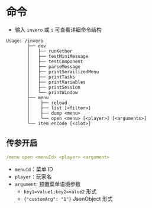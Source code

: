 # 命令

- 输入 `invero` 或 `i` 可查看详细命令结构

```
Usage: /invero
        ├── dev
        │   ├── runKether
        │   ├── testMiniMessage
        │   ├── testComponent
        │   ├── parseMessage
        │   ├── printSerailizedMenu
        │   ├── printTasks
        │   ├── printVariables
        │   ├── printSession
        │   └── printWindow
        ├── menu
        │    ├── reload
        │    ├── list [<filter>]
        │    ├── dump <menu>
        │    └── open <menu> [<player>] [<arguments>]
        └── item encode [<slot>]
```

## 传参开启

```yaml
/menu open <menuId> <player> <argument>
```

- `menuId`：菜单 ID
- `player`：玩家名
- `argument`: 预置菜单语境参数
    - `key1=value1;key2=value2` 形式
    - `{"customArg": "1"}` JsonObject 形式